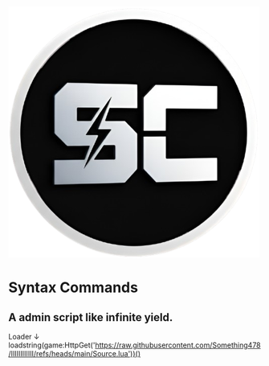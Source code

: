 ![Logo](https://raw.githubusercontent.com/Something478/IIIIIIIIIIII/main/icons/icon.png)
# Syntax Commands
A admin script like infinite yield.
---
Loader ↓
loadstring(game:HttpGet('https://raw.githubusercontent.com/Something478/IIIIIIIIIIII/refs/heads/main/Source.lua'))()
